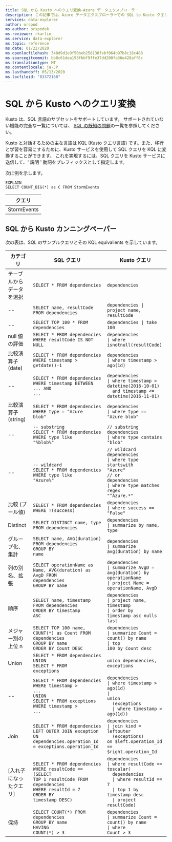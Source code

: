 ```yaml
---
title: SQL から Kusto へのクエリ変換-Azure データエクスプローラー
description: この記事では、Azure データエクスプローラーでの SQL to Kusto クエリの変換について説明します。
services: data-explorer
author: orspod
ms.author: orspodek
ms.reviewer: rkarlin
ms.service: data-explorer
ms.topic: reference
ms.date: 01/22/2020
ms.openlocfilehash: 348d9d1e9f50beb258138febf064b97b8c18c488
ms.sourcegitcommit: bb8c61dea193fbbf9ffe37dd200fa36e428aff8c
ms.translationtype: MT
ms.contentlocale: ja-JP
ms.lasthandoff: 05/13/2020
ms.locfileid: "83372168"
---
```

# <a name="sql-to-kusto-query-translation"></a>SQL から Kusto へのクエリ変換

Kusto は、SQL 言語のサブセットをサポートしています。 サポートされていない機能の完全な一覧については、 [SQL の既知の問題](../api/tds/sqlknownissues.md)の一覧を参照してください。

Kusto と対話するための主な言語は KQL (Kusto クエリ言語) です。また、移行と学習を容易にするために、Kusto サービスを使用して SQL クエリを KQL に変換することができます。 これを実現するには、SQL クエリを Kusto サービスに送信して、' 説明 ' 動詞をプレフィックスとして指定します。

次に例を示します。

<!-- csl: https://help.kusto.windows.net:443/Samples -->
```kusto
EXPLAIN 
SELECT COUNT_BIG(*) as C FROM StormEvents 
```

|クエリ|
|---|
|StormEvents<br>| C の集計 = count ()<br>| プロジェクト C|

## <a name="sql-to-kusto-cheat-sheet"></a>SQL から Kusto カンニングペーパー

次の表は、SQL のサンプルクエリとその KQL equivalients を示しています。

|カテゴリ |SQL クエリ |Kusto クエリ
|---|---|---
テーブルからデータを選択 |<code>SELECT * FROM dependencies</code> | <code>dependencies</code>
--|<code>SELECT name, resultCode FROM dependencies</code> |<code>dependencies &#124; project name, resultCode</code>
--|<code>SELECT TOP 100 * FROM dependencies</code> | <code>dependencies &#124; take 100</code>
null 値の評価 |<code>SELECT * FROM dependencies<br>WHERE resultCode IS NOT NULL</code> | <code>dependencies<br>&#124; where isnotnull(resultCode)</code>
比較演算子 (date) |<code>SELECT * FROM dependencies<br>WHERE timestamp > getdate()-1</code>| <code>dependencies<br>&#124; where timestamp > ago(1d)</code>
--|<code>SELECT * FROM dependencies<br>WHERE timestamp BETWEEN ... AND ...</code> |<code>dependencies<br>&#124; where timestamp > datetime(2016-10-01)<br>&nbsp;&nbsp;and timestamp <= datetime(2016-11-01)</code>
比較演算子 (string)|<code>SELECT * FROM dependencies<br>WHERE type = "Azure blob"</code> |<code>dependencies<br>&#124; where type == "Azure blob"</code>
--|<code>-- substring<br>SELECT * FROM dependencies<br>WHERE type like "%blob%"</code> |<code>// substring<br>dependencies<br>&#124; where type contains "blob"</code>
--|<code>-- wildcard<br>SELECT * FROM dependencies<br>WHERE type like "Azure%"</code> |<code>// wildcard<br>dependencies<br>&#124; where type startswith "Azure"<br>// or<br>dependencies<br>&#124; where type matches regex "^Azure.*"</code>
比較 (ブール値) |<code>SELECT * FROM dependencies<br>WHERE !(success)</code> |<code>dependencies<br>&#124; where success == "False"</code>
Distinct |<code>SELECT DISTINCT name, type  FROM dependencies</code> |<code>dependencies<br>&#124; summarize by name, type</code>
グループ化、集計 |<code>SELECT name, AVG(duration) FROM dependencies<br>GROUP BY name</code> |<code>dependencies<br>&#124; summarize avg(duration) by name</code>
列の別名、拡張 |<code>SELECT operationName as Name, AVG(duration) as AvgD FROM dependencies<br>GROUP BY name</code> |<code>dependencies<br>&#124; summarize AvgD = avg(duration) by operationName<br>&#124; project Name = operationName, AvgD</code>
順序 |<code>SELECT name, timestamp FROM dependencies<br>ORDER BY timestamp ASC</code> |<code>dependencies<br>&#124; project name, timestamp<br>&#124; order by timestamp asc nulls last</code>
メジャー別の上位 n |<code>SELECT TOP 100 name, COUNT(*) as Count FROM dependencies<br>GROUP BY name<br>ORDER BY Count DESC</code> |<code>dependencies<br>&#124; summarize Count = count() by name<br>&#124; top 100 by Count desc</code>
Union |<code>SELECT * FROM dependencies<br>UNION<br>SELECT * FROM exceptions</code> |<code>union dependencies, exceptions</code>
--|<code>SELECT * FROM dependencies<br>WHERE timestamp > ...<br>UNION<br>SELECT * FROM exceptions<br>WHERE timestamp > ...</code> |<code>dependencies<br>&#124; where timestamp > ago(1d)<br>&#124; union<br>&nbsp;&nbsp;(exceptions<br>&nbsp;&nbsp;&#124; where timestamp > ago(1d))</code>
Join |<code>SELECT * FROM dependencies <br>LEFT OUTER JOIN exception<br>ON dependencies.operation_Id = exceptions.operation_Id</code> |<code>dependencies<br>&#124; join kind = leftouter<br>&nbsp;&nbsp;(exceptions)<br>on $left.operation_Id == $right.operation_Id</code>
[入れ子になったクエリ] |<code>SELECT * FROM dependencies<br>WHERE resultCode == <br>(SELECT TOP 1 resultCode FROM dependencies<br>WHERE resultId = 7<br>ORDER BY timestamp DESC)</code> |<code>dependencies<br>&#124; where resultCode == toscalar(<br>&nbsp;&nbsp;dependencies<br>&nbsp;&nbsp;&#124; where resultId == 7<br>&nbsp;&nbsp;&#124; top 1 by timestamp desc<br>&nbsp;&nbsp;&#124; project resultCode)</code>
保持 |<code>SELECT COUNT(\*) FROM dependencies<br>GROUP BY name<br>HAVING COUNT(\*) > 3</code> |<code>dependencies<br>&#124; summarize Count = count() by name<br>&#124; where Count > 3</code>|
